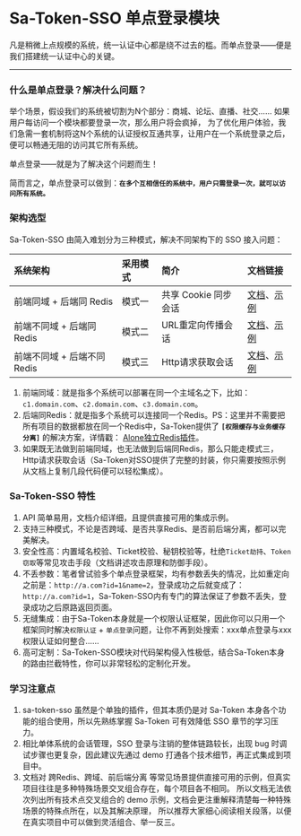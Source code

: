 # Sa-Token-SSO 单点登录模块 

凡是稍微上点规模的系统，统一认证中心都是绕不过去的槛。而单点登录——便是我们搭建统一认证中心的关键。

--- 

### 什么是单点登录？解决什么问题？

举个场景，假设我们的系统被切割为N个部分：商城、论坛、直播、社交…… 如果用户每访问一个模块都要登录一次，那么用户将会疯掉，
为了优化用户体验，我们急需一套机制将这N个系统的认证授权互通共享，让用户在一个系统登录之后，便可以畅通无阻的访问其它所有系统。 

单点登录——就是为了解决这个问题而生！

简而言之，单点登录可以做到：**`在多个互相信任的系统中，用户只需登录一次，就可以访问所有系统。`**


### 架构选型
Sa-Token-SSO 由简入难划分为三种模式，解决不同架构下的 SSO 接入问题：

| 系统架构					| 采用模式	| 简介					|  文档链接	|
| :--------					| :--------	| :--------				| :--------	|
| 前端同域 + 后端同 Redis		| 模式一		| 共享 Cookie 同步会话	| [文档](/sso/sso-type1)、[示例](https://gitee.com/dromara/sa-token/blob/master/sa-token-demo/sa-token-demo-sso/sa-token-demo-sso1-client)	|
| 前端不同域 + 后端同 Redis	| 模式二		| URL重定向传播会话 		| [文档](/sso/sso-type2)、[示例](https://gitee.com/dromara/sa-token/blob/master/sa-token-demo/sa-token-demo-sso/sa-token-demo-sso2-client)	|
| 前端不同域 + 后端不同 Redis	| 模式三		| Http请求获取会话		| [文档](/sso/sso-type3)、[示例](https://gitee.com/dromara/sa-token/blob/master/sa-token-demo/sa-token-demo-sso/sa-token-demo-sso3-client)	|


1. 前端同域：就是指多个系统可以部署在同一个主域名之下，比如：`c1.domain.com`、`c2.domain.com`、`c3.domain.com`。
2. 后端同Redis：就是指多个系统可以连接同一个Redis。PS：这里并不需要把所有项目的数据都放在同一个Redis中，Sa-Token提供了 **`[权限缓存与业务缓存分离]`** 的解决方案，详情戳： <a href="#/plugin/alone-redis" target="_blank">Alone独立Redis插件</a>。
3. 如果既无法做到前端同域，也无法做到后端同Redis，那么只能走模式三，Http请求获取会话（Sa-Token对SSO提供了完整的封装，你只需要按照示例从文档上复制几段代码便可以轻松集成）。


### Sa-Token-SSO 特性
1. API 简单易用，文档介绍详细，且提供直接可用的集成示例。
2. 支持三种模式，不论是否跨域、是否共享Redis、是否前后端分离，都可以完美解决。
3. 安全性高：内置域名校验、Ticket校验、秘钥校验等，杜绝`Ticket劫持`、`Token窃取`等常见攻击手段（文档讲述攻击原理和防御手段）。
4. 不丢参数：笔者曾试验多个单点登录框架，均有参数丢失的情况，比如重定向之前是：`http://a.com?id=1&name=2`，登录成功之后就变成了：`http://a.com?id=1`，Sa-Token-SSO内有专门的算法保证了参数不丢失，登录成功之后原路返回页面。
5. 无缝集成：由于Sa-Token本身就是一个权限认证框架，因此你可以只用一个框架同时解决`权限认证` + `单点登录`问题，让你不再到处搜索：xxx单点登录与xxx权限认证如何整合……
6. 高可定制：Sa-Token-SSO模块对代码架构侵入性极低，结合Sa-Token本身的路由拦截特性，你可以非常轻松的定制化开发。


### 学习注意点
1. sa-token-sso 虽然是个单独的插件，但其本质仍是对 Sa-Token 本身各个功能的组合使用，所以先熟练掌握 Sa-Token 可有效降低 SSO 章节的学习压力。
2. 相比单体系统的会话管理，SSO 登录与注销的整体链路较长，出现 bug 时调试步骤也更复杂，因此建议先通过 demo 打通各个技术细节，再正式集成到项目中。
3. 文档对 跨Redis、跨域、前后端分离 等常见场景提供直接可用的示例，但真实项目往往是多种特殊场景交叉组合存在，每个项目各不相同。
所以文档无法依次列出所有技术点交叉组合的 demo 示例，文档会更注重解释清楚每一种特殊场景的特殊点所在，以及其解决原理，
所以推荐大家细心阅读相关段落，以便在真实项目中可以做到灵活组合、举一反三。

